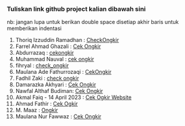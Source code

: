  ### Tuliskan link github project kalian dibawah sini  

 nb:
 jangan lupa untuk berikan double space disetiap akhir baris untuk memberikan indentasi

1. Thoriq Izzuddin Ramadhan : [CheckOngkir](https://github.com/thoriqramadhan/checkOngkir)  
2. Farrel Ahmad Ghazali : [Cek Ongkir](https://github.com/farrelahmad/Cek-Ongkir)    
3. Abdurrazaq : [cekongkir](https://github.com/ojaq/cekongkir)  
4. Muhammad Nauval : [cek ongkir](https://github.com/petelpop/cekOngkir.git)  
5. fihryal : [check_ongkir](https://github.com/fihryal/check_ongkir.git)  
6. Maulana Ade Fathurrozaqi : [CekOngkir](https://github.com/maulzzzaqi/CekOngkir)  
7. Fadhil Zaki : [check ongkir](https://github.com/zfadhil/check-ongkir)  
8. Damarazka Akhyari : [Cek Ongkir](https://github.com/Damarazka/cek_ongkir)    
9. Nawfal Althaf Budiman: [Cek Ongkir](https://github.com/Althaf-Budiman/cek-ongkir)  
10. Akmal Faiq - 14 April 2023 : [Cek Ogkir Website](https://github.com/akmlrnyn/cekOngkir)   
11. Ahmad Fathir : [Cek Ogkir](https://github.com/Zzfathir/cek-ongkir)  
12. M. Maaz : [Ongkir](https://github.com/maazshakeel/ongkir)  
13. Maulana Nur Fawwaz : [Cek Ongkir](https://github.com/Fawwaz129/Cek-Ongkir)  
